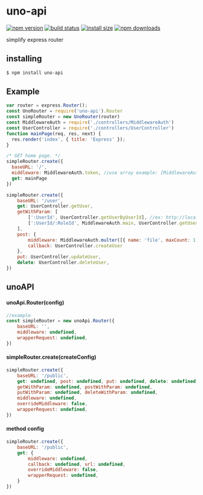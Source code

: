 # uno-api

[![npm version](https://img.shields.io/npm/v/uno-api.svg?style=flat-square)](https://www.npmjs.org/package/uno-api)
[![build status](https://img.shields.io/travis/chornos13/uno-api.svg?style=flat-square)](https://travis-ci.org/chornos13/uno-api)
[![install size](https://packagephobia.now.sh/badge?p=uno-api)](https://packagephobia.now.sh/result?p=uno-api)
[![npm downloads](https://img.shields.io/npm/dm/uno-api.svg?style=flat-square)](http://npm-stat.com/charts.html?package=uno-api)

simplify express router


## installing

```bash
$ npm install uno-api
```

## Example
```js
var router = express.Router();
const UnoRouter = require('uno-api').Router
const simpleRouter = new UnoRouter(router)
const MiddlewareAuth = require('./controllers/MiddlewareAuth')
const UserController = require('./controllers/UserController')
function mainPage(req, res, next) {
  res.render('index', { title: 'Express' });
}

/* GET home page. */
simpleRouter.create({
  baseURL: '/',
  middleware: MiddlewareAuth.token, //use array example: [MiddlewareAuth.token, MiddlewareAuth.ip]
  get: mainPage
})

simpleRouter.create({
	baseURL: '/user',
	get: UserController.getUser,
	getWithParam: [
		[':UserId', UserController.getUserByUserId], //ex: http://localhost:3000/user/1
		[':UserId/:RoleId', MiddlewareAuth.main, UserController.getUserByRoleId] //ex: http://localhost:3000/user/1/5
	],
	post: {
		middleware: MiddlewareAuth.multer([{ name: 'file', maxCount: 1 }]), //or with array [MiddlewareAuth.multer([{ name: 'file', maxCount: 1 }])],
		callback: UserController.createUser
	},
	put: UserController.updateUser,
	delete: UserController.deleteUser,
})


```


## unoAPI


#### unoApi.Router(config)

```js
//example
const simpleRouter = new unoApi.Router({
	baseURL: '',
	middleware: undefined,
	wrapperRequest: undefined,
})
```

#### simpleRouter.create(createConfig)

```js
simpleRouter.create({
	baseURL: '/public',
	get: undefined, post: undefined, put: undefined, delete: undefined,
	getWithParam: undefined, postWithParam: undefined,
	putWithParam: undefined, deleteWithParam: undefined,
	middleware: undefined,
	overrideMiddleware: false,
	wrapperRequest: undefined,
})
```


#### method config

```js
simpleRouter.create({
	baseURL: '/public',
	get: {
		middleware: undefined,
		callback: undefined, url: undefined,
		overrideMiddleware: false,
		wrapperRequest: undefined,
	}
})
```
